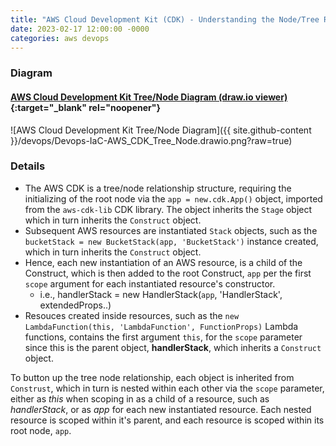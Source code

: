 ```yaml
---
title: "AWS Cloud Development Kit (CDK) - Understanding the Node/Tree Relationship"
date: 2023-02-17 12:00:00 -0000
categories: aws devops
---
```


### Diagram

#### [AWS Cloud Development Kit Tree/Node Diagram (draw.io viewer)](https://viewer.diagrams.net/index.html?tags=%7B%7D&highlight=0000ff&edit=_blank&layers=1&nav=1&title=Devops-IaC-AWS_CDK_Tree_Node.drawio#R7V1td5u4Ev41Ptn7ITkI8frRSZttz%2B22ab29290v9xBQbFqMKMZNvL9%2BJUA2krBNAwgHb89pYoR4ycw8o9EzI3kCb5ZPv6ZesvgNByia6FrwNIGvJroOLNMlv2jLpmhxbKdomKdhUHbaNczCv1HZqJWt6zBAK65jhnGUhQnf6OM4Rn7GtXlpih%2F5bg844p%2BaeHMkNcx8L5Jb%2FwiDbFG2Ak3bnXiDwvmifLRjlieWHutcNqwWXoAfK03w9QTepBhnxafl0w2KqPCYXIrrbvec3b5YiuKsyQXvf7xHePl59eXznamHH%2BGbr98%2FXzp6cZsfXrQu%2F%2BIbHK%2BydE1kWbx2tmGySPE6DhC9nTaB14%2BLMEOzxPPp2UeifdK2yJYROQLk40MUJv%2BrfH7DPodRdIMjnOb3hIGJnMAg7eSZ%2BBuqnHH0e2hZ9AocZ7PyLUpZ%2FkBphp72CgJsxUvskvzRKEs3pEt5ganB4pLSJC29NMnHnYKd8kGLimqZIr3SpObbO%2B%2BkTj6Ugv8JJbhQEjUKiBWWhzjNFniOYy96vWu95pWx6%2FMO46QU9VeUZZsSUt46w7yCJIHf3rruLfk7rou3oa9wWMLkjfE69dEh%2B4L1qkhR5GXhD%2F4BdYItL73DIXn0ToWGoEJT0E3mpXOUlVcJ6tm%2BxvM15sDzg40hyty2BoaNMV7YGOOEjXF%2BsDEt47Rg4zhDwIZIK918oddfmezwz%2Bq5V0%2FlzYujTXmkBm5m0bEw%2F96Hs2maeptKh4TibbUftoalcyZkAyHSE%2Fs78FB%2F8qF4g26xbZ4ftg1dUIxuD4xt919siyKxmmK7kzH3Z7Ft6QexKvfXjEP9e8K2dX7YNkUnqhDbH%2FHH5Sb%2BPjVmt%2B6vb2fw%2F7%2F9Hl0CSQf3a%2F8byki7lh9rMXokP6%2Fz1l8muhVlpVxyfoSJzPq%2BppQDwRjUNN8nwqs0WXP6O1uEK3Y9edfiFsWpiX5Dn7e95Jq9w%2B4eeQf7On%2B79C7FyerqamK%2F%2Bo8aS%2FGQ8%2BDXWYrlO%2Bj%2Bod5SahyLZDx7LcViXNCGDddyhActlcOAbCrhMiGOvXgWMYbgG%2BXCUrwkvy68x9UlabmMwvsLJTp6ePDJvzodQQu6MBB0tE8hP4Nmx7Y5HTlM9hUdbfWhRkcvKgzvcEDWG47HwGw5HrdSj8yLtnGoXpLs9aec8yY4vJomyS%2Bn7CzbhcwQcEAELEEwGBCNQWikEwAibAjEYpKjOjB22VymNBTdVBDoyrRuEWPNMs%2F%2FVhtn5WdaBVuHfAMNpS4qD7oYrV8wLT6I0g15gDY0lX4B6mfqF4ymfmGPRnv2C4KdqHALMm298OIgQmmdX3hTOdWvY6g%2B6aJoQ08ZogZYTrtG6y6A3sRd6Crdhf2S3IUS6q0pq64PwqoDwBM8hqPAk8gkeeE03nnL%2B8C7Xcd%2BFuK4X%2FLmgn9Y6TnY4eg9h8lPQGrZGkMpE%2FCiSPsO%2FQNo6iCA3dJBtNOPDFoy5JK%2Ff6QIMVyLQwjQTAkhrlKA2JICxp9%2B0AQ3JetAaWYRDlKjdgJOalt1ejSKcYeIYkwhDlaRDtymSDiHSCdC43SIIjWhyXMNpekdwxoCi11iqhNGUY7oNYPXFHAEFfRc36bLWYNRA8M1BY6WDVpDIQOeayitNybz22bVuplri2sVhP4OONS9p1FNJv97m4aXhCGbc4%2FVP1gOr0YoD5xKJxJseDg%2F99CYims7036WexDgDu0jNXAHu%2FfkHWQSgKH32luNlguAPBUAWQX%2FYAgGkqTPBMF2UwQ7QyBYhOSR8V1YhwKVjO8yi%2FQJlXIfKXqBgF4oU91K0WsNTSI5mlHF76V2BYwjGM6P7lAaEhGgdKIwfcaWpR6FfNvC9XaFco4Eq9GTs7z30p2BuVlrED5oB6sqpCoj5B5AUWVUlKTl%2F5Rhym06jHYxisrjnlC2AGzFBJV7fmAFgshrCk7VZlK0c9SBdmJaMM%2B1%2FJ6VPxz1gOYgVTmurXOGcowpBBowDl3QUxmPnAHrmyssqoDVOIgBMgk6vz5ncKqQ%2Bafz8w9NMwnmMJkEEe%2FHyEKgGQPQhaacTCgAPGay0LX4dODgbCHLPZ4fiJvy%2FaY1DIhFTB4d5U370AU9gVjm%2FMfOGLruqVGGQ6%2FO0zl242TJQrPpNhdto%2Fp2UdUZbiRBIhbedw3OF5qDLFXpGgaHNsk4Pu4Ns3ZNnNyWe4H1OopZ5hi0fZBK653NbTeEyYnHYi6QL7VR4vbojhuuW6eW2h03dtFoK89nOzzpVzupdxU6Pvtc5wNW01SiNUgROxTqdg1DQXRvyYlLbg3ciIGpizsW1QATKF1sz5iDGmV8SOjPUatDWNMO3aHVYdfVwoqeMw6mdIN1chTjmHrKwFstcoUAXvi0%2Fc7LyIwozlt0DW5FzDZV1yVPi57C7Atzk%2BRzJbtMjnY%2Bkx70VlEt66yiE7NGJaytbaJYRKi4kqF4fylRLN1Igroh3KjnjLMt750wKksaykAcYXtCSa9NDcRlla1DGYhMsgmptJ2lsLwZPXG5yuOtKengJk9FMk1Iq72NiaE80CFhX27tNIeU%2FLiIJt1uRhihBsJ2a9bp1ATioLfxReaB3qE58QOSSsjfnPFy96JwTtHvozjn2K6pZELfi6bliWUYBHnkXqdAXsX8NoOc5EFHg7vLr4GwXPnLJuqWSMHeRC%2FPRovtIPH9V%2FoFKrr2zN0nno%2FTGK0yohJdq3CBxUaVMx8niB6k8%2FUS5citA%2FKJblahAMmOLnOJ2z5qoCxPo97GC5SGskqZhZ0iz6tCV5oMfaBUVyyIrOhq%2BseMaunVf8nPS%2FL%2F9xQRwN2%2BxwHF3ac8SCEqXITJoK65hTJK6dfhxJRl39%2B3lchDXjskUPF%2FIGfDbFtZW8FAGUh3YMWGJoxgbC1nVZS10YNY3NqdHcvlV9N1tqB%2FOB1npoFHNzZ%2Bh%2FxFjGXiQJ3dduxWtlveyW5EUxm9ubLLl4TcfE4nzNXqq8o7o0qPMqDunooINdM6oT7cECHUdFa3ZfS2oFU7qwNs771ebQScpY0ATcyrPJcccoTdYyxx1tG7lciT%2F78wuS2NHPGavmmAkrBcI6%2FhhwndZJNNFvKYRY4vB3H4ncaNBvPmbLpu1gQvLKvIBS%2BwJ48PtEGWGPW3VKhthkuCks0XtNlsWnQESTU7ZRy%2Bzx5od4fIQWpDGit6e%2BZkFG01c5lHFS3ep3dFy0GczLa8cEdq8xy5zcpvqoVXdYGz3psbldOcHxjtVrImXlxTXfrSBC9s6GGbciG4rVTwQJ4xyn7u3zTUz8eiwreRGfqV1ciPyX5VSFEYQizTdyjKbK%2FKYy6TCFFHuMrhuU0mjQycsOaLzboBJzncfb95oandt8TD1%2F8A#%7B%22pageId%22%3A%22oHD4UgEJbGO4PoZvh1VS%22%7D){:target="_blank" rel="noopener"}

![AWS Cloud Development Kit Tree/Node Diagram]({{ site.github-content }}/devops/Devops-IaC-AWS_CDK_Tree_Node.drawio.png?raw=true)

### Details

* The AWS CDK is a tree/node relationship structure, requiring the initializing of the root node via the `app = new.cdk.App()` object, imported from the `aws-cdk-lib` CDK library. The object inherits the `Stage` object which in turn inherits the `Construct` object.
* Subsequent AWS resources are instantiated `Stack` objects, such as the `bucketStack = new BucketStack(app, 'BucketStack')` instance created, which in turn inherits the `Construct` object.
* Hence, each new instantiation of an AWS resource, is a child of the Construct, which is then added to the root Construct, `app` per the first `scope` argument for each instantiated resource's constructor.
  * i.e., handlerStack = new HandlerStack(`app`, 'HandlerStack', extendedProps..)
* Resouces created inside resources, such as the `new LambdaFunction(this, 'LambdaFunction', FunctionProps)` Lambda functions, contains the first argument `this`, for the `scope` parameter since this is the parent object, **handlerStack**, which inherits a `Construct` object.

To button up the tree node relationship, each object is inherited from `Construst`, which in turn is nested within each other via the `scope` parameter, either as *this* when scoping in as a child of a resource, such as *handlerStack*, or as *app* for each new instantiated resource. Each nested resource is scoped within it's parent, and each resource is scoped within its root node, `app`.

